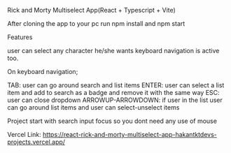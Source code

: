 Rick and Morty Multiselect App(React + Typescript + Vite)

After cloning the app to your pc run npm install and npm start

Features

user can select any character he/she wants keyboard navigation is active too.

On keyboard navigation;

TAB: user can go around search and list items
ENTER: user can select a list item and add to search as a badge and remove it with the same way
ESC: user can close dropdown
ARROWUP-ARROWDOWN: if user in the list user can go around list items and user can select-unselect items



Project start with search input focus so you dont need any use of mouse

Vercel Link: https://react-rick-and-morty-multiselect-app-hakantktdevs-projects.vercel.app/
